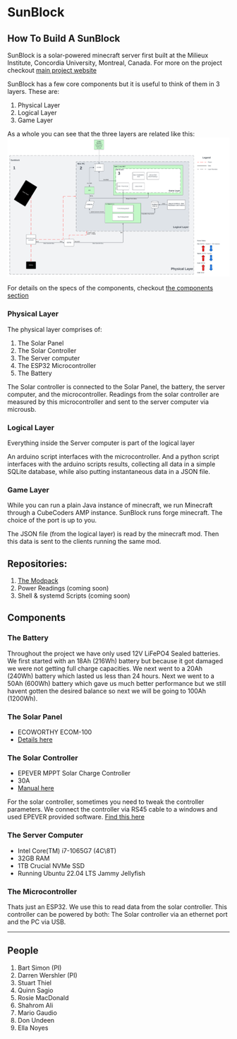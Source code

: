 # SunBlock 
## How To Build A SunBlock

SunBlock is a solar-powered minecraft server first built at the Milieux Institute, Concordia University, Montreal, Canada. For more on the project checkout [main project website](https://minecraftbloc.milieux.ca/sunblock/)

SunBlock has a few core components but it is useful to think of them in 3 layers. These are:
1. Physical Layer
2. Logical Layer
3. Game Layer

As a whole you can see that the three layers are related like this: 
<img src ="./assets/Sunblock_-_System_Diagram.png" width=900>

For details on the specs of the components, checkout [the components section](#components)

### Physical Layer 
The physical layer comprises of:
1. The Solar Panel
2. The Solar Controller
3. The Server computer
4. The ESP32 Microcontroller
5. The Battery 

The Solar controller is connected to the Solar Panel, the battery, the server computer, and the microcontroller. Readings from the solar controller are measured by this microcontroller and sent to the server computer via microusb.  


### Logical Layer
Everything inside the Server computer is part of the logical layer 

An arduino script interfaces with the microcontroller. And a python script interfaces with the arduino scripts results, collecting all data in a simple SQLite database, while also putting instantaneous data in a JSON file.


### Game Layer 
While you can run a plain Java instance of minecraft, we run Minecraft through a CubeCoders AMP instance. SunBlock runs forge minecraft. The choice of the port is up to you.

The JSON file (from the logical layer) is read by the minecraft mod. Then this data is sent to the clients running the same mod. 

## Repositories: 

1. [The Modpack](https://github.com/MC-Bloc/SB1-DataVisMod)
2. Power Readings (coming soon)
3. Shell & systemd Scripts (coming soon)



## Components 

### The Battery 
Throughout the project we have only used 12V LiFePO4 Sealed batteries. We first started with an 18Ah (216Wh) battery but because it got damaged we were not getting full charge capacities. We next went to a 20Ah (240Wh) battery which lasted us less than 24 hours. Next we went to a 50Ah (600Wh) battery which gave us much better performance but we still havent gotten the desired balance so next we will be going to 100Ah (1200Wh).

### The Solar Panel 
* ECOWORTHY ECOM-100
* [Details here](https://ca.eco-worthy.com/products/100w-12v-monocrystalline-solar-panel?gad_source=1&gclid=Cj0KCQjw2PSvBhDjARIsAKc2cgO-MuBKQ9RQny90ADCxcD9nJG9Rd4wowOLRUn5X54ssqMXJwJKo1DkaAj3pEALw_wcB)

### The Solar Controller 
* EPEVER MPPT Solar Charge Controller
* 30A
* [Manual here](https://www.epever.com/upload/cert/file/1811/Tracer-AN-SMS-EL-V1.0.pdf)

For the solar controller, sometimes you need to tweak the controller parameters. We connect the controller via RS45 cable to a windows and used EPEVER provided software. [Find this here](https://www.epever.com/support/softwares/?_gl=1*1nqa40u*_up*MQ..*_gs*MQ..&gclid=EAIaIQobChMI5bjtu4XoigMVek7_AR0PKRM7EAAYASAAEgKcTPD_BwE)

### The Server Computer 

* Intel Core(TM) i7-1065G7 (4C\8T)
* 32GB RAM
* 1TB Crucial NVMe SSD  
* Running Ubuntu 22.04 LTS Jammy Jellyfish

### The Microcontroller 
Thats just an ESP32. We use this to read data from the solar controller. This controller can be powered by both: The Solar controller via an ethernet port and the PC via USB. 

----
## People

1. Bart Simon (PI)
2. Darren Wershler (PI)
3. Stuart Thiel
4. Quinn Sagio
5. Rosie MacDonald 
6. Shahrom Ali
7. Mario Gaudio
8. Don Undeen
9. Ella Noyes


